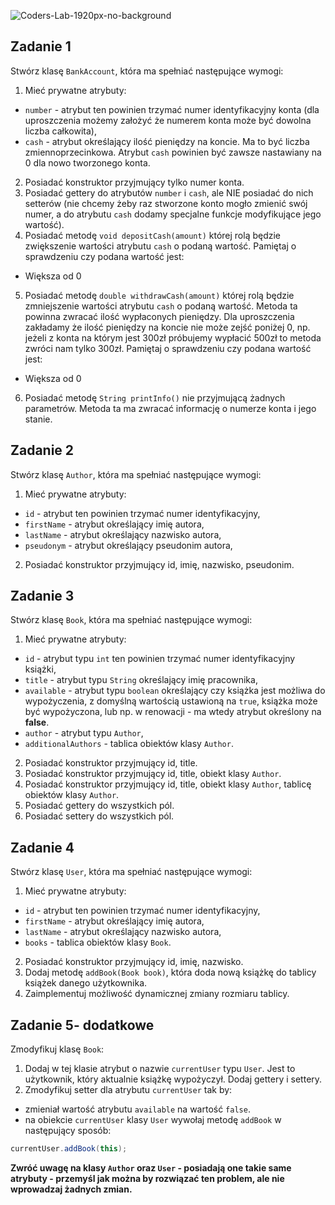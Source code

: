![Coders-Lab-1920px-no-background](https://user-images.githubusercontent.com/152855/73064373-5ed69780-3ea1-11ea-8a71-3d370a5e7dd8.png)


## Zadanie 1

Stwórz klasę `BankAccount`, która ma spełniać następujące wymogi:

1. Mieć prywatne atrybuty:
 * `number` - atrybut ten powinien trzymać numer identyfikacyjny konta (dla uproszczenia możemy założyć że numerem konta może być dowolna liczba całkowita),
 * `cash` - atrybut określający ilość pieniędzy na koncie. Ma to być liczba zmiennoprzecinkowa.  Atrybut `cash` powinien być zawsze nastawiany na 0 dla nowo tworzonego konta.
2. Posiadać konstruktor przyjmujący tylko numer konta.
3. Posiadać gettery do atrybutów `number` i `cash`, ale NIE posiadać do nich setterów (nie chcemy żeby raz stworzone konto mogło zmienić swój numer, a do atrybutu `cash` dodamy specjalne funkcje modyfikujące jego wartość).
4. Posiadać metodę `void depositCash(amount)` której rolą będzie zwiększenie wartości atrybutu `cash` o podaną wartość. Pamiętaj o sprawdzeniu czy podana wartość jest:
 * Większa od 0
5. Posiadać metodę `double withdrawCash(amount)` której rolą będzie zmniejszenie wartości atrybutu `cash` o podaną wartość. 
Metoda ta powinna zwracać ilość wypłaconych pieniędzy. Dla uproszczenia zakładamy że ilość pieniędzy na koncie nie może zejść poniżej 0, np.
jeżeli z konta na którym jest 300zł próbujemy wypłacić 500zł to metoda zwróci nam tylko 300zł. 
Pamiętaj o sprawdzeniu czy podana wartość jest:
 * Większa od 0
6. Posiadać metodę `String printInfo()` nie przyjmującą żadnych parametrów. Metoda ta ma zwracać informację o numerze konta i jego stanie.

## Zadanie 2

Stwórz klasę `Author`, która ma spełniać następujące wymogi:

1. Mieć prywatne atrybuty:
 * `id` - atrybut ten powinien trzymać numer identyfikacyjny,
 * `firstName` - atrybut określający imię autora,
 * `lastName` - atrybut określający nazwisko autora,
 * `pseudonym` - atrybut określający pseudonim autora,
 
2. Posiadać konstruktor przyjmujący id, imię, nazwisko, pseudonim.

## Zadanie 3

Stwórz klasę `Book`, która ma spełniać następujące wymogi:

1. Mieć prywatne atrybuty:
 * `id` - atrybut typu `int` ten powinien trzymać numer identyfikacyjny książki,
 * `title` - atrybut typu `String` określający imię pracownika,
 * `available` - atrybut typu `boolean` określający czy książka jest możliwa do wypożyczenia, z domyślną wartością ustawioną na `true`,
 książka może być wypożyczona, lub np. w renowacji - ma wtedy atrybut określony na **false**.
 * `author` - atrybut typu `Author`,
 * `additionalAuthors`  - tablica obiektów klasy `Author`.
2. Posiadać konstruktor przyjmujący id, title.
3. Posiadać konstruktor przyjmujący id, title, obiekt klasy `Author`.
4. Posiadać konstruktor przyjmujący id, title, obiekt klasy `Author`, tablicę obiektów klasy `Author`.
5. Posiadać gettery do wszystkich pól.
5. Posiadać settery do wszystkich pól.

## Zadanie 4

Stwórz klasę `User`, która ma spełniać następujące wymogi:
1. Mieć prywatne atrybuty:
 * `id` - atrybut ten powinien trzymać numer identyfikacyjny,
 * `firstName` - atrybut określający imię autora,
 * `lastName` - atrybut określający nazwisko autora,
 * `books` - tablica obiektów klasy `Book`.
 
2. Posiadać konstruktor przyjmujący id, imię, nazwisko.
3. Dodaj metodę `addBook(Book book)`, która doda nową książkę do tablicy książek danego użytkownika.
4. Zaimplementuj możliwość dynamicznej zmiany rozmiaru tablicy.

## Zadanie 5- dodatkowe

Zmodyfikuj klasę `Book`:

1. Dodaj w tej klasie atrybut o nazwie `currentUser` typu `User`.
 Jest to użytkownik, który aktualnie książkę wypożyczył. Dodaj gettery i settery.
2. Zmodyfikuj setter dla atrybutu `currentUser` tak by:
 - zmieniał wartość atrybutu `available` na wartość `false`.
 - na obiekcie `currentUser` klasy `User` wywołaj metodę `addBook` w następujący sposób:

````java
currentUser.addBook(this);  
````  
  
**Zwróć uwagę na klasy `Author` oraz `User` - posiadają one takie same atrybuty - przemyśl jak można by rozwiązać ten problem, ale nie wprowadzaj żadnych zmian.**
 

